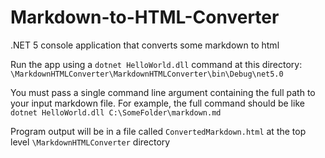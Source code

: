 # Markdown-to-HTML-Converter

.NET 5 console application that converts some markdown to html 

Run the app using a `dotnet HelloWorld.dll` command at this directory: `\MarkdownHTMLConverter\MarkdownHTMLConverter\bin\Debug\net5.0`

You must pass a single command line argument containing the full path to your input markdown file. For example, the full command should be like `dotnet HelloWorld.dll C:\SomeFolder\markdown.md` 

Program output will be in a file called `ConvertedMarkdown.html` at the top level `\MarkdownHTMLConverter` directory
